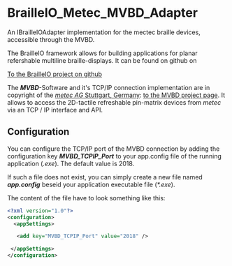 # BrailleIO_Metec_MVBD_Adapter
An IBrailleIOAdapter implementation for the mectec braille devices, accessible through the MVBD.

The BrailleIO framework allows for building applications for planar refershable multiline braille-displays. It can be found on github on  

[To the BrailleIO project on github](https://github.com/TUD-INF-IAI-MCI/BrailleIO "A 2D tactile pin-matrix device abstraction framework")

The **_MVBD_**-Software and it's TCP/IP connection implementation are in copyright of the [_metec AG_ Stuttgart, Germany](https://www.metec-ag.de/ "mectec AG homepage"): [to the MVBD project page](https://download.metec-ag.de/MVBD/). It allows to access the 2D-tactile refreshable pin-matrix devices from _metec_ via an TCP / IP interface and API.


## Configuration

You can configure the TCP/IP port of the MVBD connection by adding the configuration key
**_MVBD_TCPIP_Port_**
to your app.config file of the running application (_.exe_). The default value is 2018.

If such a file does not exist, you can simply create a new file named **_app.config_** beseid your 
application executable file (_*.exe_).

The content of the file have to look something like this:

```xml
<?xml version="1.0"?>
<configuration>
  <appSettings>

   <add key="MVBD_TCPIP_Port" value="2018" />

 </appSettings>
</configuration>
```
